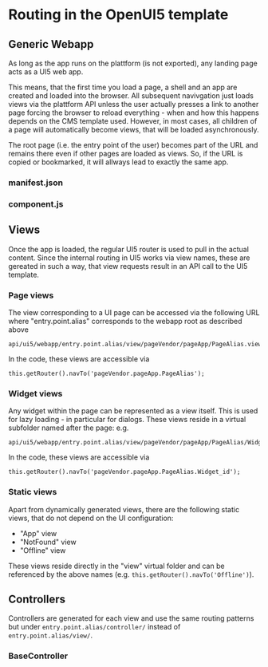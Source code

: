# Routing in the OpenUI5 template

## Generic Webapp

As long as the app runs on the plattform (is not exported), any landing page acts as a UI5 web app. 

This means, that the first time you load a page, a shell and an app are created and loaded into the browser. All subsequent navivgation just loads views via the plattform API unless the user actually presses a link to another page forcing the browser to reload everything - when and how this happens depends on the CMS template used. However, in most cases, all children of a page will automatically become views, that will be loaded asynchronously.

The root page (i.e. the entry point of the user) becomes part of the URL and remains there even if other pages are loaded as views. So, if the URL is copied or bookmarked, it will allways lead to exactly the same app.

### manifest.json

### component.js

## Views

Once the app is loaded, the regular UI5 router is used to pull in the actual content. Since the internal routing in UI5 works via view names, these are gereated in such a way, that view requests result in an API call to the UI5 template. 

### Page views

The view corresponding to a UI page can be accessed via the following URL where "entry.point.alias" corresponds to the webapp root as described above

```
api/ui5/webapp/entry.point.alias/view/pageVendor/pageApp/PageAlias.view.js
```

In the code, these views are accessible via

```
this.getRouter().navTo('pageVendor.pageApp.PageAlias');
```

### Widget views

Any widget within the page can be represented as a view itself. This is used for lazy loading - in particular for dialogs. These views reside in a virtual subfolder named after the page: e.g.

```
api/ui5/webapp/entry.point.alias/view/pageVendor/pageApp/PageAlias/Widget_id.view.js
```

In the code, these views are accessible via

```
this.getRouter().navTo('pageVendor.pageApp.PageAlias.Widget_id');
```

### Static views

Apart from dynamically generated views, there are the following static views, that do not depend on the UI configuration:

- "App" view
- "NotFound" view
- "Offline" view

These views reside directly in the "view" virtual folder and can be referenced by the above names (e.g. <code>this.getRouter().navTo('Offline')</code>).

## Controllers

Controllers are generated for each view and use the same routing patterns but under <code>entry.point.alias/controller/</code> instead of <code>entry.point.alias/view/</code>.

### BaseController